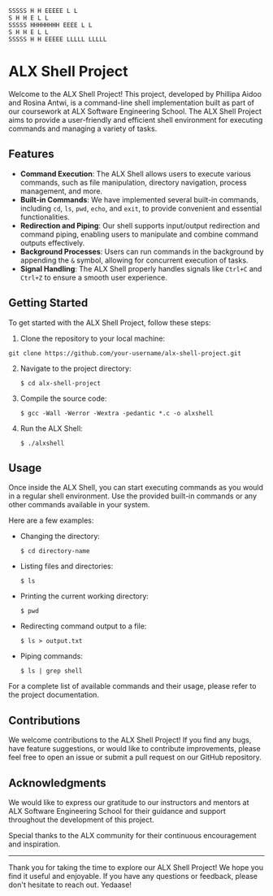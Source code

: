 ```
SSSSS H H EEEEE L L
S H H E L L
SSSSS HHHHHHHH EEEE L L
S H H E L L
SSSSS H H EEEEE LLLLL LLLLL
```

# ALX Shell Project

Welcome to the ALX Shell Project! This project, developed by Phillipa Aidoo and Rosina Antwi, is a command-line shell implementation built as part of our coursework at ALX Software Engineering School. The ALX Shell Project aims to provide a user-friendly and efficient shell environment for executing commands and managing a variety of tasks.

## Features

- **Command Execution**: The ALX Shell allows users to execute various commands, such as file manipulation, directory navigation, process management, and more.
- **Built-in Commands**: We have implemented several built-in commands, including `cd`, `ls`, `pwd`, `echo`, and `exit`, to provide convenient and essential functionalities.
- **Redirection and Piping**: Our shell supports input/output redirection and command piping, enabling users to manipulate and combine command outputs effectively.
- **Background Processes**: Users can run commands in the background by appending the `&` symbol, allowing for concurrent execution of tasks.
- **Signal Handling**: The ALX Shell properly handles signals like `Ctrl+C` and `Ctrl+Z` to ensure a smooth user experience.

## Getting Started

To get started with the ALX Shell Project, follow these steps:

1. Clone the repository to your local machine:
```
git clone https://github.com/your-username/alx-shell-project.git
```

2. Navigate to the project directory:
   ```
   $ cd alx-shell-project
   ```

3. Compile the source code:
   ```
   $ gcc -Wall -Werror -Wextra -pedantic *.c -o alxshell
   ```

4. Run the ALX Shell:
   ```
   $ ./alxshell
   ```

## Usage

Once inside the ALX Shell, you can start executing commands as you would in a regular shell environment. Use the provided built-in commands or any other commands available in your system.

Here are a few examples:

- Changing the directory:
  ```
  $ cd directory-name
  ```

- Listing files and directories:
  ```
  $ ls
  ```

- Printing the current working directory:
  ```
  $ pwd
  ```

- Redirecting command output to a file:
  ```
  $ ls > output.txt
  ```

- Piping commands:
  ```
  $ ls | grep shell
  ```

For a complete list of available commands and their usage, please refer to the project documentation.

## Contributions

We welcome contributions to the ALX Shell Project! If you find any bugs, have feature suggestions, or would like to contribute improvements, please feel free to open an issue or submit a pull request on our GitHub repository.

## Acknowledgments

We would like to express our gratitude to our instructors and mentors at ALX Software Engineering School for their guidance and support throughout the development of this project.

Special thanks to the ALX community for their continuous encouragement and inspiration.

---

Thank you for taking the time to explore our ALX Shell Project! We hope you find it useful and enjoyable. If you have any questions or feedback, please don't hesitate to reach out. Yedaase!
